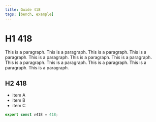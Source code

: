 ```yaml
---
title: Guide 418
tags: [bench, example]
---
```


# H1 418

This is a paragraph. This is a paragraph. This is a paragraph. This is a paragraph. This is a paragraph. This is a paragraph. This is a paragraph. This is a paragraph. This is a paragraph. This is a paragraph. This is a paragraph. This is a paragraph. 

## H2 418

- item A
- item B
- item C

```ts
export const v418 = 418;
```